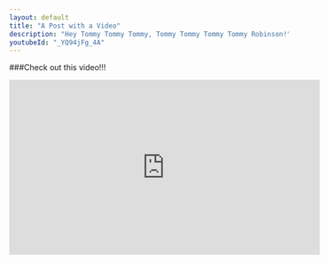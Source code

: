 ```yaml
---
layout: default
title: "A Post with a Video"
description: "Hey Tommy Tommy Tommy, Tommy Tommy Tommy Tommy Robinson!"
youtubeId: "_YQ94jFg_4A"
---
```

###Check out this video!!!
<iframe width="560" height="315" src="https://www.youtube.com/embed/_YQ94jFg_4A" frameborder="0" allowfullscreen></iframe>
